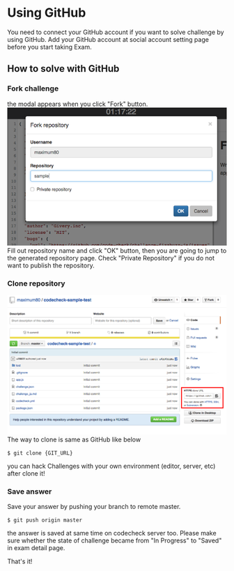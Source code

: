 # Using GitHub
You need to connect your GitHub account if you want to solve challenge by using GitHub.
Add your GitHub account at social account setting page before you start taking Exam.

## How to solve with GitHub
### Fork challenge
the modal appears when you click "Fork" button.
![イメージ11](images/s11.png)  
Fill out repository name and click "OK" button, then you are going to jump to the generated repository page.
Check "Private Repository" if you do not want to publish the repository.

### Clone repository
![イメージ15](images/s15.png)   
The way to clone is same as GitHub like below

```
$ git clone {GIT_URL}
```
you can hack Challenges with your own environment (editor, server, etc) after clone it!

### Save answer
Save your answer by pushing your branch to remote master.

```
$ git push origin master
```
the answer is saved at same time on codecheck server too.
Please make sure whether the state of challenge became from "In Progress" to "Saved" in exam detail page.

That's it!
